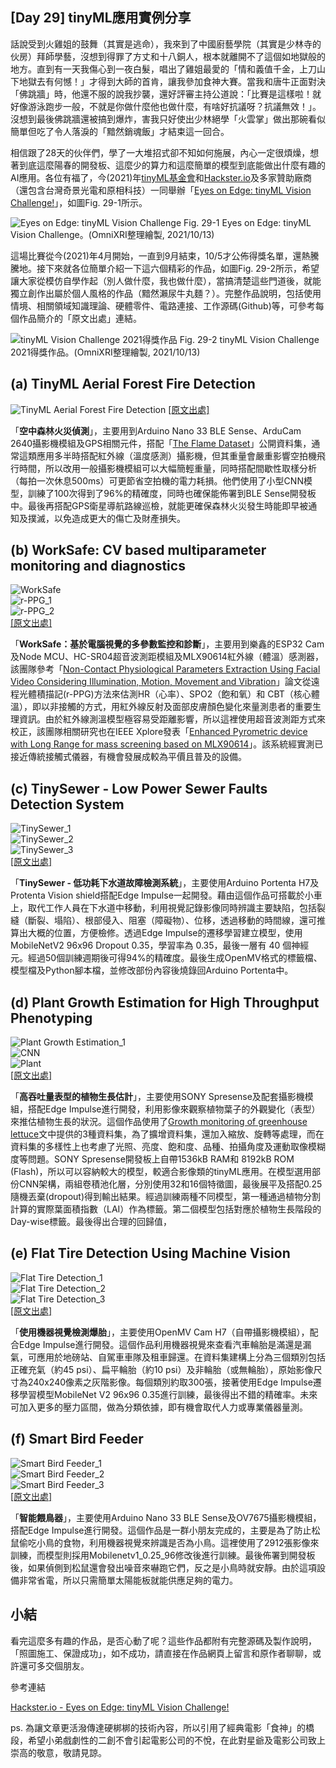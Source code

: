 ## [Day 29] tinyML應用實例分享

話說受到火雞姐的鼓舞（其實是逃命），我來到了中國廚藝學院（其實是少林寺的伙房）拜師學藝，沒想到得罪了方丈和十八銅人，根本就離開不了這個如地獄般的地方。直到有一天我傷心到一夜白髮，唱出了雞姐最愛的「情和義值千金，上刀山下地獄去有何憾！」才得到大師的首肯，讓我參加食神大賽。當我和唐牛正面對決「佛跳牆」時，他還不服的說我抄襲，還好評審主持公道說：「比賽是這樣啦！就好像游泳跑步一般，不就是你做什麼他也做什麼，有啥好抗議呀？抗議無效！」。沒想到最後佛跳牆還被搞到爆炸，害我只好使出少林絕學「火雲掌」做出那碗看似簡單但吃了令人落淚的「黯然銷魂飯」才結束這一回合。

相信跟了28天的伙伴們，學了一大堆招式卻不知如何施展，內心一定很煩燥，想著到底這麼陽春的開發板、這麼少的算力和這麼簡單的模型到底能做出什麼有趣的AI應用。各位有福了，今(2021)年[tinyML基金會](https://www.tinyml.org/)和[Hackster.io](https://www.hackster.io)及多家贊助廠商（還包含台灣奇景光電和原相科技）一同舉辦「[Eyes on Edge: tinyML Vision Challenge!](https://www.hackster.io/contests/tinyml-vision)」，如圖Fig. 29-1所示。

![Eyes on Edge: tinyML Vision Challenge](https://1.bp.blogspot.com/-LzXYKj9uOvY/YWZ99nNNH6I/AAAAAAAAE7E/MpYyLjTwFmQe53bYA-zFX5tb7Dj39CthQCLcBGAsYHQ/s1658/iThome_Day_29_Fig_01.jpg)
Fig. 29-1 Eyes on Edge: tinyML Vision Challenge。(OmniXRI整理繪製, 2021/10/13)

這場比賽從今(2021)年4月開始，一直到9月結束，10/5才公佈得獎名單，還熱騰騰地。接下來就各位簡單介紹一下這六個精彩的作品，如圖Fig. 29-2所示，希望讓大家從模仿自學作起（別人做什麼，我也做什麼），當搞清楚這些門道後，就能獨立創作出屬於個人風格的作品（黯然瀨尿牛丸麵？）。完整作品說明，包括使用情境、相關領域知識理論、硬體零件、電路連接、工作源碼(Github)等，可參考每個作品簡介的「原文出處」連結。

![tinyML Vision Challenge 2021得獎作品](https://1.bp.blogspot.com/-eRixsuu3JUY/YWaWUWtSAjI/AAAAAAAAE7M/FZNY4jbJ3MAxPud0IKcAxXxGdS-gWONCwCLcBGAsYHQ/s1658/iThome_Day_29_Fig_02.jpg)
Fig. 29-2 tinyML Vision Challenge 2021得獎作品。(OmniXRI整理繪製, 2021/10/13)

## (a) TinyML Aerial Forest Fire Detection

![TinyML Aerial Forest Fire Detection](https://hackster.imgix.net/uploads/attachments/1350890/_TChJMhfSER.blob?auto=compress%2Cformat&w=900&h=675&fit=min)
[[原文出處]](https://www.hackster.io/team-sol/tinyml-aerial-forest-fire-detection-78ec6b)  

「**空中森林火災偵測**」，主要用到Arduino Nano 33 BLE Sense、ArduCam 2640攝影機模組及GPS相關元件，搭配「[The Flame Dataset](https://github.com/AlirezaShamsoshoara/Fire-Detection-UAV-Aerial-Image-Classification-Segmentation-UnmannedAerialVehicle)」公開資料集，通常這類應用多半時搭配紅外線（溫度感測）攝影機，但其重量會嚴重影響空拍機飛行時間，所以改用一般攝影機模組可以大幅簡輕重量，同時搭配間歇性取樣分析（每拍一次休息500ms）可更節省空拍機的電力耗損。他們使用了小型CNN模型，訓練了100次得到了96%的精確度，同時也確保能佈署到BLE Sense開發板中。最後再搭配GPS衛星導航路線巡檢，就能更確保森林火災發生時能即早被通知及撲滅，以免造成更大的傷亡及財產損失。

## (b) WorkSafe: CV based multiparameter monitoring and diagnostics

![WorkSafe](https://hackster.imgix.net/uploads/attachments/1346542/_zNPTmdfgDc.blob?auto=compress%2Cformat&w=900&h=675&fit=min)  
![r-PPG_1](https://hackster.imgix.net/uploads/attachments/1350172/image_Td8KtJ0q4L.png?auto=compress%2Cformat&w=1280&h=960&fit=max)  
![r-PPG_2](https://hackster.imgix.net/uploads/attachments/1350672/spo2_algo_JDL6rcHNmh.png?auto=compress%2Cformat&w=740&h=555&fit=max)  
[[原文出處]](https://www.hackster.io/TheBluePhoenix/worksafe-cv-based-multiparameter-monitoring-and-diagnostics-bdf042) 

「**WorkSafe：基於電腦視覺的多參數監控和診斷**」，主要用到樂鑫的ESP32 Cam及Node MCU、HC-SR04超音波測距模組及MLX90614紅外線（體溫）感測器，該團隊參考「[Non-Contact Physiological Parameters Extraction Using Facial Video Considering Illumination, Motion, Movement and Vibration](https://ieeexplore.ieee.org/stamp/stamp.jsp?arnumber=8715455)」論文從遠程光體積描記(r-PPG)方法來估測HR（心率）、SPO2（飽和氧）和 CBT（核心體溫），即以非接觸的方式，用紅外線反射及面部皮膚顏色變化來量測患者的重要生理資訊。由於紅外線測溫模型極容易受距離影響，所以這裡使用超音波測距方式來校正，該團隊相關研究也在IEEE Xplore發表「[Enhanced Pyrometric device with Long Range for mass screening based on MLX90614](https://ieeexplore.ieee.org/document/9487689)」。該系統經實測已接近傳統接觸式儀器，有機會發展成較為平價且普及的設備。

## (c) TinySewer - Low Power Sewer Faults Detection System

![TinySewer_1](https://hackster.imgix.net/uploads/attachments/1349700/_GHTrbZB2ar.blob?auto=compress%2Cformat&w=900&h=675&fit=min)  
![TinySewer_2](https://hackster.imgix.net/uploads/attachments/1346223/scale_5vvLTBTdXe.png?auto=compress%2Cformat&w=740&h=555&fit=max)  
![TinySewer_3](https://hackster.imgix.net/uploads/attachments/1346274/type_PSaRNyoPZH.png?auto=compress%2Cformat&w=740&h=555&fit=max)  
[[原文出處]](https://www.hackster.io/lurst811/tinysewer-low-power-sewer-faults-detection-system-64cd67) 

「**TinySewer - 低功耗下水道故障檢測系統**」，主要使用Arduino Portenta H7及Protenta Vision shield搭配Edge Impulse一起開發。藉由這個作品可搭載於小車上，取代工作人員在下水道中移動，利用視覺記錄影像同時辨識主要缺陷，包括裂縫（斷裂、塌陷）、根部侵入、阻塞（障礙物）、位移，透過移動的時間線，還可推算出大概的位置，方便檢修。透過Edge Impulse的遷移學習建立模型，使用MobileNetV2 96x96 Dropout 0.35，學習率為 0.35，最後一層有 40 個神經元。經過50個訓練週期後可得94%的精確度。最後生成OpenMV格式的標籤檔、模型檔及Python腳本檔，並修改部份內容後燒錄回Arduino Portenta中。

## (d) Plant Growth Estimation for High Throughput Phenotyping

![Plant Growth Estimation_1](https://hackster.imgix.net/uploads/attachments/1328800/_kC1zRrMZKG.blob?auto=compress%2Cformat&w=900&h=675&fit=min)  
![CNN](https://hackster.imgix.net/uploads/attachments/1347042/biomass_(1)_i5hTuw9OtN.jpg?auto=compress%2Cformat&w=740&h=555&fit=max)  
![Plant](https://hackster.imgix.net/uploads/attachments/1348504/biomass_(3)_xA29jFF2Xn.jpg?auto=compress%2Cformat&w=740&h=555&fit=max)  
[[原文出處]](https://www.hackster.io/dhruvsheth_/plant-growth-estimation-for-high-throughput-phenotyping-ba960a)  

「**高吞吐量表型的植物生長估計**」，主要使用SONY Spresense及配套攝影機模組，搭配Edge Impulse進行開發，利用影像來觀察植物葉子的外觀變化（表型）來推估植物生長的狀況。這個作品使用了[Growth monitoring of greenhouse lettuce](https://www.nature.com/articles/s41438-020-00345-6#Abs1)文中提供的3種資料集，為了擴增資料集，還加入縮放、旋轉等處理，而在資料集的多樣性上也考慮了光照、亮度、飽和度、品種、拍攝角度及運動取像模糊度等問題。SONY Spresense開發板上自帶1536kB RAM和 8192kB ROM (Flash)，所以可以容納較大的模型，較適合影像類的tinyML應用。在模型選用部份CNN架構，兩組卷積池化層，分別使用32和16個特徵圖，最後展平及搭配0.25隨機丟棄(dropout)得到輸出結果。經過訓練兩種不同模型，第一種通過植物分割計算的實際葉面積指數（LAI）作為標籤。第二個模型包括對應於植物生長階段的Day-wise標籤。最後得出合理的回歸值，

## (e) Flat Tire Detection Using Machine Vision

![Flat Tire Detection_1](https://hackster.imgix.net/uploads/attachments/1349547/output-onlinegiftools_(1)_y1hWcN8tRj.gif?auto=format%2Ccompress&gifq=35&w=900&h=675&fit=min&fm=mp4)  
![Flat Tire Detection_2](https://hackster.imgix.net/uploads/attachments/1336988/untitled_presentation_(5)_ZUcOS2q4Pp.png?auto=compress%2Cformat&w=740&h=555&fit=max)  
![Flat Tire Detection_3](https://hackster.imgix.net/uploads/attachments/1339597/collage_DOFKX1uZ3U.png?auto=compress%2Cformat&w=740&h=555&fit=max)  
[[原文出處]](https://www.hackster.io/rhammell/flat-tire-detection-using-machine-vision-8a7b03) 

「**使用機器視覺檢測爆胎**」，主要使用OpenMV Cam H7（自帶攝影機模組），配合Edge Impulse進行開發。這個作品利用機器視覺來查看汽車輪胎是滿還是漏氣，可應用於地磅站、自駕車車隊及租車歸還。在資料集建構上分為三個類別包括正確充氣（約45 psi）、扁平輪胎（約10 psi）及非輪胎（或無輪胎），原始影像尺寸為240x240像素之灰階影像。每個類別約取300張，接著使用Edge Impulse遷移學習模型MobileNet V2 96x96 0.35進行訓練，最後得出不錯的精確率。未來可加入更多的壓力區間，做為分類依據，即有機會取代人力或專業儀器量測。

## (f) Smart Bird Feeder

![Smart Bird Feeder_1](https://hackster.imgix.net/uploads/attachments/1358955/_q2JcQGlcbP.blob?auto=compress%2Cformat&w=900&h=675&fit=min)  
![Smart Bird Feeder_2](https://hackster.imgix.net/uploads/attachments/1335904/img_6095_uAYperkclx.JPG?auto=compress%2Cformat&w=740&h=555&fit=max)  
![Smart Bird Feeder_3](https://hackster.imgix.net/uploads/attachments/1349847/_goMbTuEtc2.blob?auto=compress%2Cformat&w=740&h=555&fit=max)  
[[原文出處]](https://www.hackster.io/ariela-anna-audrey-nathan-tianlang-haoming-eric-edward-tara/smart-bird-feeder-1f5591)  

「**智能餵鳥器**」，主要使用Arduino Nano 33 BLE Sense及OV7675攝影機模組，搭配Edge Impulse進行開發。這個作品是一群小朋友完成的，主要是為了防止松鼠偷吃小鳥的食物，利用機器視覺來辨識是否為小鳥。這裡使用了2912張影像來訓練，而模型則採用Mobilenetv1_0.25_96修改後進行訓練。最後佈署到開發板後，如果偵側到松鼠還會發出噪音來嚇跑它們，反之是小鳥時就安靜。由於這項設備非常省電，所以只需簡單太陽能板就能供應足夠的電力。

## 小結

看完這麼多有趣的作品，是否心動了呢？這些作品都附有完整源碼及製作說明，「照圖施工、保證成功」，如不成功，請直接在作品網頁上留言和原作者聊聊，或許還可多交個朋友。

參考連結

[Hackster.io - Eyes on Edge: tinyML Vision Challenge!](https://www.hackster.io/contests/tinyml-vision)  

ps. 為讓文章更活潑傳達硬梆梆的技術內容，所以引用了經典電影「食神」的橋段，希望小弟戲劇性的二創不會引起電影公司的不悅，在此對星爺及電影公司致上崇高的敬意，敬請見諒。
